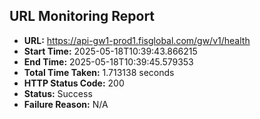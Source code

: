 ## URL Monitoring Report

- **URL:** https://api-gw1-prod1.fisglobal.com/gw/v1/health
- **Start Time:** 2025-05-18T10:39:43.866215
- **End Time:** 2025-05-18T10:39:45.579353
- **Total Time Taken:** 1.713138 seconds
- **HTTP Status Code:** 200
- **Status:** Success
- **Failure Reason:** N/A
